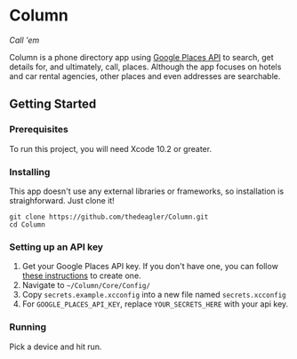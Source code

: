 # Column
*Call 'em*

Column is a phone directory app using [Google Places API](https://developers.google.com/places/web-service/intro) to search, get details for, and ultimately, call, places. Although the app focuses on hotels and car rental agencies, other places and even addresses are searchable.

## Getting Started
### Prerequisites
To run this project, you will need Xcode 10.2 or greater.

### Installing
This app doesn't use any external libraries or frameworks, so installation is straighforward. Just clone it!

```
git clone https://github.com/thedeagler/Column.git
cd Column
```

### Setting up an API key
1. Get your Google Places API key. If you don't have one, you can follow [these instructions](https://developers.google.com/places/web-service/get-api-key) to create one.
2. Navigate to `~/Column/Core/Config/`
3. Copy `secrets.example.xcconfig` into a new file named `secrets.xcconfig`
4. For `GOOGLE_PLACES_API_KEY`, replace `YOUR_SECRETS_HERE` with your api key.

### Running
Pick a device and hit run.
